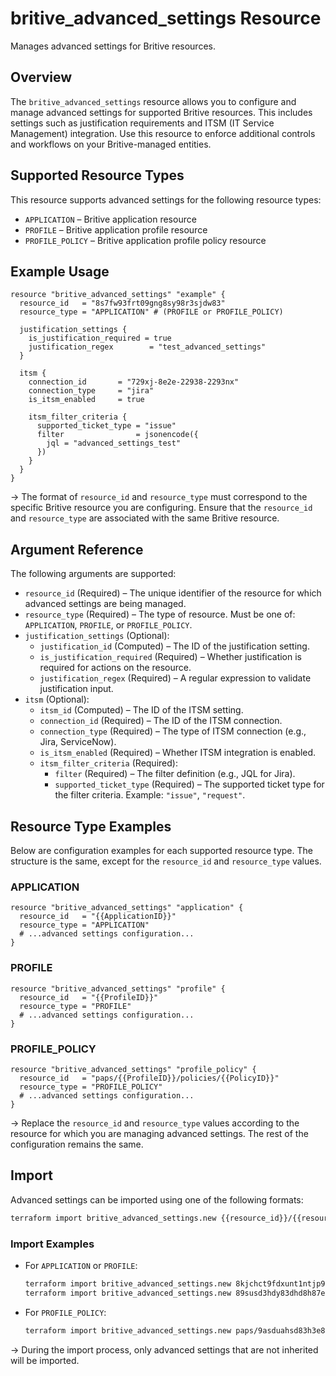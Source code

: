 # britive_advanced_settings Resource

Manages advanced settings for Britive resources.

## Overview

The `britive_advanced_settings` resource allows you to configure and manage advanced settings for supported Britive resources. This includes settings such as justification requirements and ITSM (IT Service Management) integration. Use this resource to enforce additional controls and workflows on your Britive-managed entities.

## Supported Resource Types

This resource supports advanced settings for the following resource types:

- `APPLICATION` – Britive application resource
- `PROFILE` – Britive application profile resource
- `PROFILE_POLICY` – Britive application profile policy resource

## Example Usage

```hcl
resource "britive_advanced_settings" "example" {
  resource_id   = "8s7fw93frt09gng8sy98r3sjdw83"
  resource_type = "APPLICATION" # (PROFILE or PROFILE_POLICY)

  justification_settings {
    is_justification_required = true
    justification_regex        = "test_advanced_settings"
  }

  itsm {
    connection_id       = "729xj-8e2e-22938-2293nx"
    connection_type     = "jira"
    is_itsm_enabled     = true

    itsm_filter_criteria {
      supported_ticket_type = "issue"
      filter                = jsonencode({
        jql = "advanced_settings_test"
      })
    }
  }
}
```

-> The format of `resource_id` and `resource_type` must correspond to the specific Britive resource you are configuring. Ensure that the `resource_id` and `resource_type` are associated with the same Britive resource.

## Argument Reference

The following arguments are supported:

- `resource_id` (Required) – The unique identifier of the resource for which advanced settings are being managed.
- `resource_type` (Required) – The type of resource. Must be one of: `APPLICATION`, `PROFILE`, or `PROFILE_POLICY`.
- `justification_settings` (Optional):
  - `justification_id` (Computed) – The ID of the justification setting.
  - `is_justification_required` (Required) – Whether justification is required for actions on the resource.
  - `justification_regex` (Required) – A regular expression to validate justification input.
- `itsm` (Optional):
  - `itsm_id` (Computed) – The ID of the ITSM setting.
  - `connection_id` (Required) – The ID of the ITSM connection.
  - `connection_type` (Required) – The type of ITSM connection (e.g., Jira, ServiceNow).
  - `is_itsm_enabled` (Required) – Whether ITSM integration is enabled.
  - `itsm_filter_criteria` (Required):
      - `filter` (Required) – The filter definition (e.g., JQL for Jira).
      - `supported_ticket_type` (Required) – The supported ticket type for the filter criteria. Example: `"issue"`, `"request"`.

## Resource Type Examples

Below are configuration examples for each supported resource type. The structure is the same, except for the `resource_id` and `resource_type` values.

### APPLICATION

```hcl
resource "britive_advanced_settings" "application" {
  resource_id   = "{{ApplicationID}}"
  resource_type = "APPLICATION"
  # ...advanced settings configuration...
}
```

### PROFILE

```hcl
resource "britive_advanced_settings" "profile" {
  resource_id   = "{{ProfileID}}"
  resource_type = "PROFILE"
  # ...advanced settings configuration...
}
```

### PROFILE_POLICY

```hcl
resource "britive_advanced_settings" "profile_policy" {
  resource_id   = "paps/{{ProfileID}}/policies/{{PolicyID}}"
  resource_type = "PROFILE_POLICY"
  # ...advanced settings configuration...
}
```

-> Replace the `resource_id` and `resource_type` values according to the resource for which you are managing advanced settings. The rest of the configuration remains the same.

## Import

Advanced settings can be imported using one of the following formats:

```sh
terraform import britive_advanced_settings.new {{resource_id}}/{{resource_type}}
```

### Import Examples

- For `APPLICATION` or `PROFILE`:

  ```sh
  terraform import britive_advanced_settings.new 8kjchct9fdxunt1ntjp98gx/application
  terraform import britive_advanced_settings.new 89susd3hdy83dhd8h87euhd8/profile
  ```

- For `PROFILE_POLICY`:

  ```sh
  terraform import britive_advanced_settings.new paps/9asduahsd83h3e8/policies/89sus-d3hdy-83dhd8-h87euhd8/profile_policy
  ```

-> During the import process, only advanced settings that are not inherited will be imported.